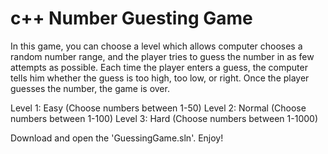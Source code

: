 # c++ Number Guesting Game

In this game, you can choose a level which allows computer chooses a random number range, and the player tries to guess the number in as few attempts as possible. Each time the player enters a guess, the computer tells him whether the guess is too high, too low, or right. Once the player guesses the number, the game is over.

Level 1: Easy (Choose numbers between 1-50)
Level 2: Normal (Choose numbers between 1-100)
Level 3: Hard (Choose numbers between 1-1000)

Download and open the 'GuessingGame.sln'. Enjoy!
